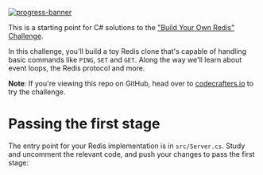 [![progress-banner](https://backend.codecrafters.io/progress/redis/010bc6c7-7324-41a6-9e4d-c69153639ddc)](https://app.codecrafters.io/users/shepherrrd?r=2qF)

This is a starting point for C# solutions to the
["Build Your Own Redis" Challenge](https://codecrafters.io/challenges/redis).

In this challenge, you'll build a toy Redis clone that's capable of handling
basic commands like `PING`, `SET` and `GET`. Along the way we'll learn about
event loops, the Redis protocol and more.

**Note**: If you're viewing this repo on GitHub, head over to
[codecrafters.io](https://codecrafters.io) to try the challenge.

# Passing the first stage

The entry point for your Redis implementation is in `src/Server.cs`. Study and
uncomment the relevant code, and push your changes to pass the first stage:

